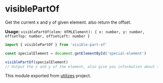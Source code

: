 # visiblePartOf

Get the current x and y of given element. also return the offset.

**Usage:** `visiblePartOf(elem: HTMLElement): { x: number, y: number, offsetTop: number, offsetLeft: number }`

```typescript
import { visiblePartOf } from 'visible-part-of'

const specialElement = document.getElementById('special-element')

visiblePartOf(specialElement)
// Output the x and y of the element, also give you information about the current offset top and left
```

<!-- *keywords [] *keywordsend -->


This module exported from [utilizes](https://www.npmjs.com/package/utilizes) project.